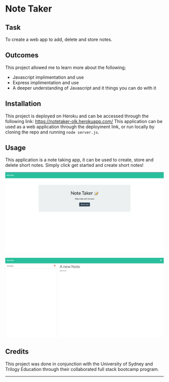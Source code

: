 # Note Taker

## Task
To create a web app to add, delete and store notes.

## Outcomes
This project allowed me to learn more about the following;
- Javascript implimentation and use
- Express implimentation and use
- A deeper understanding of Javascript and it things you can do with it

## Installation

This project is deployed on Heroku and can be accessed through the following link: https://notetaker-olk.herokuapp.com/
This application can be used as a web application through the deployment link, or run locally by cloning the repo and running `node server.js`.

## Usage

This application is a note taking app, it can be used to create, store and delete short notes. Simply click get started and create short notes!

![Alt text](./public/assets/images/home_screenshot.png "Screenshot the homepage")

![Alt text](./public/assets/images/notes_screenshot.png "Screenshot of the notes page")

## Credits

This project was done in conjunction with the University of Sydney and Trilogy Education through their collaborated full stack bootcamp program.

---
